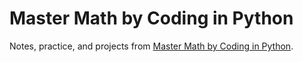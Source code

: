 # Master Math by Coding in Python 

Notes, practice, and projects from [Master Math by Coding in Python](https://www.udemy.com/course/math-with-python).